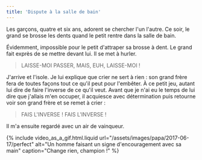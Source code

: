 ```yaml
---
title: 'Dispute à la salle de bain'
---
```


Les garçons, quatre et six ans, adorent se chercher l'un l'autre. Ce soir, le grand se brosse les dents quand le petit rentre dans la salle de bain.

<!-- more -->

Évidemment, impossible pour le petit d'attraper sa brosse à dent. Le grand fait exprès de se mettre devant lui. Il se met à hurler.

> LAISSE-MOI PASSER, MAIS, EUH, LAISSE-MOI !

J'arrive et l'isole. Je lui explique que crier ne sert à rien : son grand frère fera de toutes façons tout ce qu'il peut pour l'embêter. À ce petit jeu, autant lui dire de faire l'inverse de ce qu'il veut. Avant que je n'ai eu le temps de lui dire que j'allais m'en occuper, il acquiesce avec détermination puis retourne voir son grand frère et se remet à crier :

> FAIS L'INVERSE ! FAIS L'INVERSE !

Il m'a ensuite regardé avec un air de vainqueur.

{% include video_as_a_gif.html.liquid
url="/assets/images/papa/2017-06-17/perfect"
alt="Un homme faisant un signe d'encouragement avec sa main"
caption="Change rien, champion !"
%}

